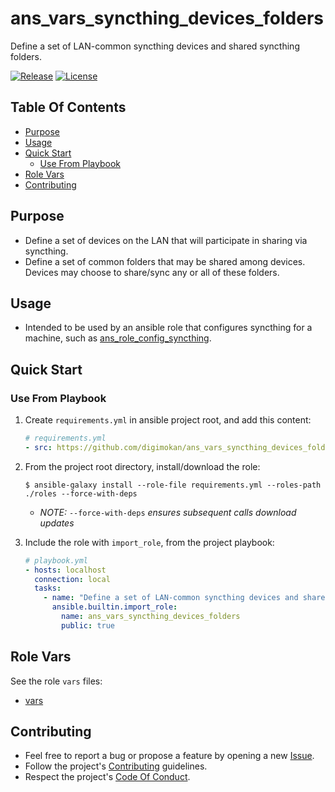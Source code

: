 # ans_vars_syncthing_devices_folders

Define a set of LAN-common syncthing devices and shared syncthing folders.

[![Release](https://img.shields.io/github/release/digimokan/ans_vars_syncthing_devices_folders.svg?label=release)](https://github.com/digimokan/ans_vars_syncthing_devices_folders/releases/latest "Latest Release Notes")
[![License](https://img.shields.io/badge/license-MIT-blue.svg?label=license)](LICENSE.md "Project License")

## Table Of Contents

* [Purpose](#purpose)
* [Usage](#usage)
* [Quick Start](#quick-start)
    * [Use From Playbook](#use-from-playbook)
* [Role Vars](#role-vars)
* [Contributing](#contributing)

## Purpose

* Define a set of devices on the LAN that will participate in sharing via
  syncthing.
* Define a set of common folders that may be shared among devices. Devices
  may choose to share/sync any or all of these folders.

## Usage

* Intended to be used by an ansible role that configures syncthing for a
  machine, such as
  [ans_role_config_syncthing](https://github.com/digimokan/ans_role_config_syncthing).

## Quick Start

### Use From Playbook

1. Create `requirements.yml` in ansible project root, and add this content:

   ```yaml
   # requirements.yml
   - src: https://github.com/digimokan/ans_vars_syncthing_devices_folders
   ```

2. From the project root directory, install/download the role:

   ```shell
   $ ansible-galaxy install --role-file requirements.yml --roles-path ./roles --force-with-deps
   ```

   * _NOTE:_ `--force-with-deps` _ensures subsequent calls download updates_

3. Include the role with `import_role`, from the project playbook:

   ```yaml
   # playbook.yml
   - hosts: localhost
     connection: local
     tasks:
       - name: "Define a set of LAN-common syncthing devices and shared syncthing folders"
         ansible.builtin.import_role:
           name: ans_vars_syncthing_devices_folders
           public: true
   ```

## Role Vars

See the role `vars` files:

  * [vars](../vars/main/)

## Contributing

* Feel free to report a bug or propose a feature by opening a new
  [Issue](https://github.com/digimokan/ans_vars_syncthing_devices_folders/issues).
* Follow the project's [Contributing](CONTRIBUTING.md) guidelines.
* Respect the project's [Code Of Conduct](CODE_OF_CONDUCT.md).

